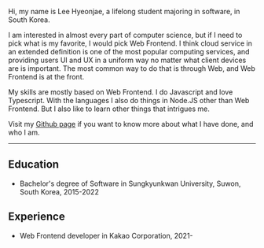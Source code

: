 Hi, my name is Lee Hyeonjae, a lifelong student majoring in software, in South Korea.<br>

I am interested in almost every part of computer science,
but if I need to pick what is my favorite, I would pick Web Frontend.
I think cloud service in an extended definition is one of the most popular computing services,
and providing users UI and UX in a uniform way no matter what client devices are is important.
The most common way to do that is through Web,
and Web Frontend is at the front.

My skills are mostly based on Web Frontend. I do Javascript and love Typescript.
With the languages I also do things in Node.JS other than Web Frontend.
But I also like to learn other things that intrigues me.

Visit my [Github page](https://dlguswo333.github.io) if you want to know more about what I have done, and who I am.<br>

---

## Education
- Bachelor's degree of Software in Sungkyunkwan University, Suwon, South Korea, 2015-2022

## Experience
- Web Frontend developer in Kakao Corporation, 2021-

